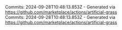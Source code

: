 Commits: 2024-09-28T10:48:13.853Z - Generated via https://github.com/marketplace/actions/artificial-grass
<br>
Commits: 2024-09-28T10:48:13.853Z - Generated via https://github.com/marketplace/actions/artificial-grass
<br>
